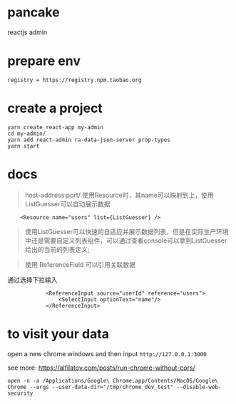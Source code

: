 # pancake
reactjs admin

# prepare env

```
registry = https://registry.npm.taobao.org
```

# create a project

```
yarn create react-app my-admin
cd my-admin/
yarn add react-admin ra-data-json-server prop-types
yarn start
```

# docs


>host-address:port/<api-name>
使用Resource时，其name可以映射到<api-name>上，使用ListGuesser可以自动展示数据
```
    <Resource name="users" list={ListGuesser} />
```

> 使用ListGuesser可以快速的自适应并展示数据列表，但是在实际生产环境中还是需要自定义列表组件，可以通过查看console可以拿到ListGuesser给出的当前的列表定义;

> 使用 ReferenceField 可以引用关联数据


通过选择下拉输入

```
            <ReferenceInput source="userId" reference="users">
                <SelectInput optionText="name"/>
            </ReferenceInput>
```

#  to visit your data 

open a new chrome windows and then input `http://127.0.0.1:3000` 

see more: https://alfilatov.com/posts/run-chrome-without-cors/

```
open -n -a /Applications/Google\ Chrome.app/Contents/MacOS/Google\ Chrome --args --user-data-dir="/tmp/chrome_dev_test" --disable-web-security
```